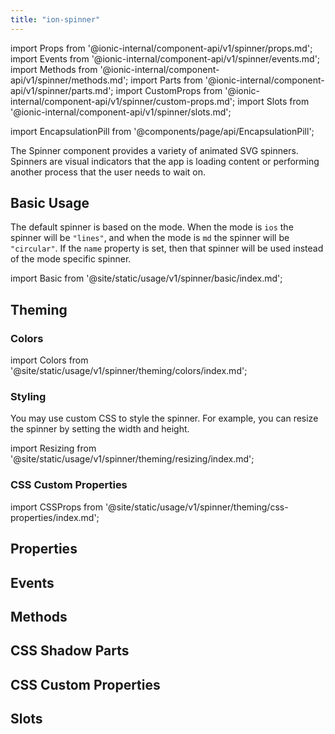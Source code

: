 ```yaml
---
title: "ion-spinner"
---
```

import Props from '@ionic-internal/component-api/v1/spinner/props.md';
import Events from '@ionic-internal/component-api/v1/spinner/events.md';
import Methods from '@ionic-internal/component-api/v1/spinner/methods.md';
import Parts from '@ionic-internal/component-api/v1/spinner/parts.md';
import CustomProps from '@ionic-internal/component-api/v1/spinner/custom-props.md';
import Slots from '@ionic-internal/component-api/v1/spinner/slots.md';

<head>
  <title>ion-spinner | Animated Spinner Icon Components and Properties</title>
  <meta name="description" content="The ion-spinner component provides a variety of animated SVG spinners. These icons indicate that the app is loading or performing another process to wait on." />
</head>

import EncapsulationPill from '@components/page/api/EncapsulationPill';

<EncapsulationPill type="shadow" />


The Spinner component provides a variety of animated SVG spinners. Spinners are visual indicators that the app is loading content or performing another process that the user needs to wait on.


## Basic Usage

The default spinner is based on the mode. When the mode is `ios` the spinner will be `"lines"`, and when the mode is `md` the spinner will be `"circular"`. If the `name` property is set, then that spinner will be used instead of the mode specific spinner.

import Basic from '@site/static/usage/v1/spinner/basic/index.md';

<Basic />

## Theming

### Colors

import Colors from '@site/static/usage/v1/spinner/theming/colors/index.md';

<Colors />

### Styling

You may use custom CSS to style the spinner. For example, you can resize the spinner by setting the width and height.

import Resizing from '@site/static/usage/v1/spinner/theming/resizing/index.md';

<Resizing />

### CSS Custom Properties

import CSSProps from '@site/static/usage/v1/spinner/theming/css-properties/index.md';

<CSSProps />


## Properties
<Props />

## Events
<Events />

## Methods
<Methods />

## CSS Shadow Parts
<Parts />

## CSS Custom Properties
<CustomProps />

## Slots
<Slots />
